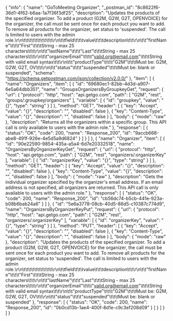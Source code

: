 {
  "info": {
    "name": "GoToMeeting Organizer",
    "_postman_id": "8c8622f6-36d1-4f62-b6aa-1a7f36f3df25",
    "description": "Updates the products of the specified organizer. To add a product (G2M, G2W, G2T, OPENVOICE) for the organizer, the call must be sent once for each product you want to add. To remove all products for the organizer, set status to 'suspended'. The call is limited to users with the admin role.\r\n\t\t\t\t\t\t\t\t\t\t\r\n\t\tfield\t\t\tvalue\t\t\tdescription\t\t\r\n\t\t\"firstName\"\t\t\t\"First\"\t\t\tString - max 25 characters\t\t\r\n\t\t\"lastName\"\t\t\t\"Last\"\t\t\tString - max 25 characters\t\t\r\n\t\t\"organizerEmail\"\t\t\t\"valid.org@email.com\"\t\t\tString with valid email syntax\t\t\r\n\t\t\"productType\"\t\t\t\"G2M\"\t\t\tMust be: G2M, G2W, G2T, OV\t\t\r\n\t\t\"status\"\t\t\t\"suspended\"\t\t\tMust be: blank or suspended",
    "schema": "https://schema.getpostman.com/json/collection/v2.0.0/"
  },
  "item": [
    {
      "name": "Organizers",
      "item": [
        {
          "id": "69680ec1-82bb-4d3d-a907-6e5a64dbb351",
          "name": "GroupsOrganizersByGroupkeyGet",
          "request": {
            "url": {
              "protocol": "http",
              "host": "api.getgo.com",
              "path": [
                "G2M",
                "rest",
                "groups/:groupkey/organizers"
              ],
              "variable": [
                {
                  "id": "groupkey",
                  "value": "{}",
                  "type": "string"
                }
              ]
            },
            "method": "GET",
            "header": [
              {
                "key": "Accept",
                "value": "{}",
                "description": "",
                "disabled": false
              },
              {
                "key": "Content-Type",
                "value": "{}",
                "description": "",
                "disabled": false
              }
            ],
            "body": {
              "mode": "raw"
            },
            "description": "Returns all the organizers within a specific group. This API call is only available to users with the admin role."
          },
          "response": [
            {
              "status": "OK",
              "code": 200,
              "name": "Response_200",
              "id": "9accb668-abe8-491f-926e-4e5d5a9d6824"
            }
          ]
        }
      ]
    },
    {
      "name": "Organizer",
      "item": [
        {
          "id": "90e22590-9854-435a-a5a4-6d7e20332518",
          "name": "OrganizersByOrganizerKeyGet",
          "request": {
            "url": {
              "protocol": "http",
              "host": "api.getgo.com",
              "path": [
                "G2M",
                "rest",
                "organizers/:organizerKey"
              ],
              "variable": [
                {
                  "id": "organizerKey",
                  "value": "{}",
                  "type": "string"
                }
              ]
            },
            "method": "GET",
            "header": [
              {
                "key": "Accept",
                "value": "{}",
                "description": "",
                "disabled": false
              },
              {
                "key": "Content-Type",
                "value": "{}",
                "description": "",
                "disabled": false
              }
            ],
            "body": {
              "mode": "raw"
            },
            "description": "Gets the individual organizer specified by the organizer's email address. If an email address is not specified, all organizers are returned. This API call is only available to users with the admin role."
          },
          "response": [
            {
              "status": "OK",
              "code": 200,
              "name": "Response_200",
              "id": "cb56dc74-b5cb-441e-923a-b08b6bab24a6"
            }
          ]
        },
        {
          "id": "5e6a3778-08cb-40d5-86d5-c10387c774d9",
          "name": "OrganizersByOrganizerKeyPut",
          "request": {
            "url": {
              "protocol": "http",
              "host": "api.getgo.com",
              "path": [
                "G2M",
                "rest",
                "organizers/:organizerKey"
              ],
              "variable": [
                {
                  "id": "organizerKey",
                  "value": "{}",
                  "type": "string"
                }
              ]
            },
            "method": "PUT",
            "header": [
              {
                "key": "Accept",
                "value": "{}",
                "description": "",
                "disabled": false
              },
              {
                "key": "Content-Type",
                "value": "{}",
                "description": "",
                "disabled": false
              }
            ],
            "body": {
              "mode": "raw"
            },
            "description": "Updates the products of the specified organizer. To add a product (G2M, G2W, G2T, OPENVOICE) for the organizer, the call must be sent once for each product you want to add. To remove all products for the organizer, set status to 'suspended'. The call is limited to users with the admin role.\r\n\t\t\t\t\t\t\t\t\t\t\r\n\t\tfield\t\t\tvalue\t\t\tdescription\t\t\r\n\t\t\"firstName\"\t\t\t\"First\"\t\t\tString - max 25 characters\t\t\r\n\t\t\"lastName\"\t\t\t\"Last\"\t\t\tString - max 25 characters\t\t\r\n\t\t\"organizerEmail\"\t\t\t\"valid.org@email.com\"\t\t\tString with valid email syntax\t\t\r\n\t\t\"productType\"\t\t\t\"G2M\"\t\t\tMust be: G2M, G2W, G2T, OV\t\t\r\n\t\t\"status\"\t\t\t\"suspended\"\t\t\tMust be: blank or suspended"
          },
          "response": [
            {
              "status": "OK",
              "code": 200,
              "name": "Response_200",
              "id": "0b0cd13b-1ae4-400f-8d1e-c9c3ef208d09"
            }
          ]
        }
      ]
    }
  ]
}